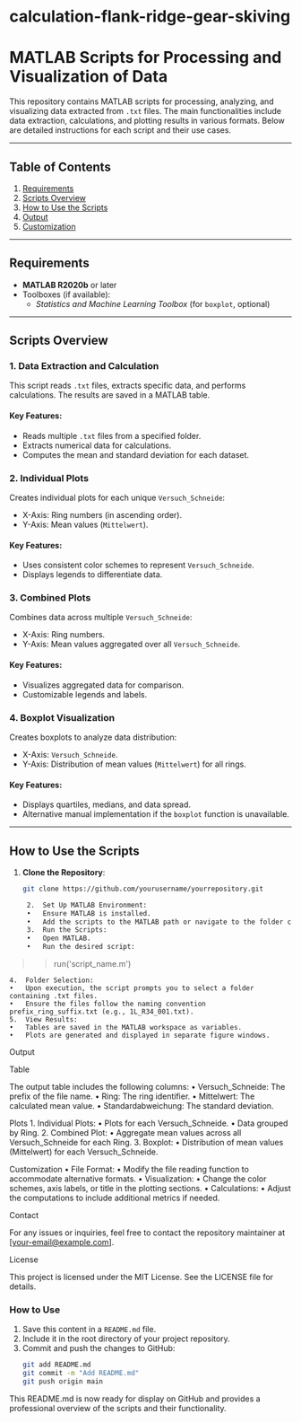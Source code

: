 # calculation-flank-ridge-gear-skiving

# MATLAB Scripts for Processing and Visualization of Data

This repository contains MATLAB scripts for processing, analyzing, and visualizing data extracted from `.txt` files. The main functionalities include data extraction, calculations, and plotting results in various formats. Below are detailed instructions for each script and their use cases.

---

## Table of Contents

1. [Requirements](#requirements)
2. [Scripts Overview](#scripts-overview)
3. [How to Use the Scripts](#how-to-use-the-scripts)
4. [Output](#output)
5. [Customization](#customization)

---

## Requirements

- **MATLAB R2020b** or later
- Toolboxes (if available):
  - *Statistics and Machine Learning Toolbox* (for `boxplot`, optional)

---

## Scripts Overview

### 1. Data Extraction and Calculation
This script reads `.txt` files, extracts specific data, and performs calculations. The results are saved in a MATLAB table.

#### Key Features:
- Reads multiple `.txt` files from a specified folder.
- Extracts numerical data for calculations.
- Computes the mean and standard deviation for each dataset.

### 2. Individual Plots
Creates individual plots for each unique `Versuch_Schneide`:
- X-Axis: Ring numbers (in ascending order).
- Y-Axis: Mean values (`Mittelwert`).

#### Key Features:
- Uses consistent color schemes to represent `Versuch_Schneide`.
- Displays legends to differentiate data.

### 3. Combined Plots
Combines data across multiple `Versuch_Schneide`:
- X-Axis: Ring numbers.
- Y-Axis: Mean values aggregated over all `Versuch_Schneide`.

#### Key Features:
- Visualizes aggregated data for comparison.
- Customizable legends and labels.

### 4. Boxplot Visualization
Creates boxplots to analyze data distribution:
- X-Axis: `Versuch_Schneide`.
- Y-Axis: Distribution of mean values (`Mittelwert`) for all rings.

#### Key Features:
- Displays quartiles, medians, and data spread.
- Alternative manual implementation if the `boxplot` function is unavailable.

---

## How to Use the Scripts

1. **Clone the Repository**:
   ```bash
   git clone https://github.com/yourusername/yourrepository.git

	2.	Set Up MATLAB Environment:
	•	Ensure MATLAB is installed.
	•	Add the scripts to the MATLAB path or navigate to the folder containing the scripts.
	3.	Run the Scripts:
	•	Open MATLAB.
	•	Run the desired script:

>> run('script_name.m')


	4.	Folder Selection:
	•	Upon execution, the script prompts you to select a folder containing .txt files.
	•	Ensure the files follow the naming convention prefix_ring_suffix.txt (e.g., 1L_R34_001.txt).
	5.	View Results:
	•	Tables are saved in the MATLAB workspace as variables.
	•	Plots are generated and displayed in separate figure windows.

Output

Table

The output table includes the following columns:
	•	Versuch_Schneide: The prefix of the file name.
	•	Ring: The ring identifier.
	•	Mittelwert: The calculated mean value.
	•	Standardabweichung: The standard deviation.

Plots
	1.	Individual Plots:
	•	Plots for each Versuch_Schneide.
	•	Data grouped by Ring.
	2.	Combined Plot:
	•	Aggregate mean values across all Versuch_Schneide for each Ring.
	3.	Boxplot:
	•	Distribution of mean values (Mittelwert) for each Versuch_Schneide.

Customization
	•	File Format:
	•	Modify the file reading function to accommodate alternative formats.
	•	Visualization:
	•	Change the color schemes, axis labels, or title in the plotting sections.
	•	Calculations:
	•	Adjust the computations to include additional metrics if needed.

Contact

For any issues or inquiries, feel free to contact the repository maintainer at [your-email@example.com].

License

This project is licensed under the MIT License. See the LICENSE file for details.

### How to Use
1. Save this content in a `README.md` file.
2. Include it in the root directory of your project repository.
3. Commit and push the changes to GitHub:
   ```bash
   git add README.md
   git commit -m "Add README.md"
   git push origin main

This README.md is now ready for display on GitHub and provides a professional overview of the scripts and their functionality.
